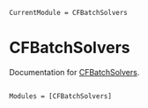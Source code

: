 ```@meta
CurrentModule = CFBatchSolvers
```

# CFBatchSolvers

Documentation for [CFBatchSolvers](https://github.com/dubosipsl/CFBatchSolvers.jl).

```@index
```

```@autodocs
Modules = [CFBatchSolvers]
```
